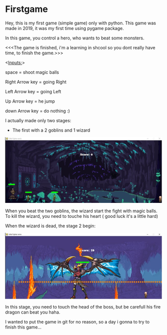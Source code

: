 # Firstgame
Hey, this is my first game (simple game) only with python.
This game was made in 2019, it was my first time using pygame package.

In this game, you control a hero, who wants to beat some monsters.

<<<The game is finished, i'm a learning in shcool so you dont really have time, to finish the game.>>>

<<Inputs:>>

space = shoot magic balls

Right Arrow key = going Right

Left Arrow key = going Left

Up Arrow key = he jump

down Arrow key = do nothing :)


I actually made only two stages:

  - The first with a 2 goblins and 1 wizard

![](ForReadMe/stage1.JPG)
 
 When you beat the two goblins, the wizard start the fight with magic balls.
 To kill the wizard, you need to touche his heart ( good luck it's a little hard)
 
 When the wizard is dead, the stage 2 begin:
 
![](ForReadMe/stage2.JPG)
 
 In this stage, you need to touch the head of the boss, but be carefull his fire dragon can beat you haha.
 
 
 I wanted to put the game in git for no reason, so a day i gonna to try to finish this game... 
